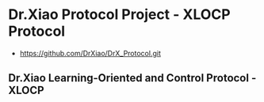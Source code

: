 # Dr.Xiao Protocol Project - XLOCP Protocol
* https://github.com/DrXiao/DrX_Protocol.git
## Dr.Xiao Learning-Oriented and Control Protocol - XLOCP

